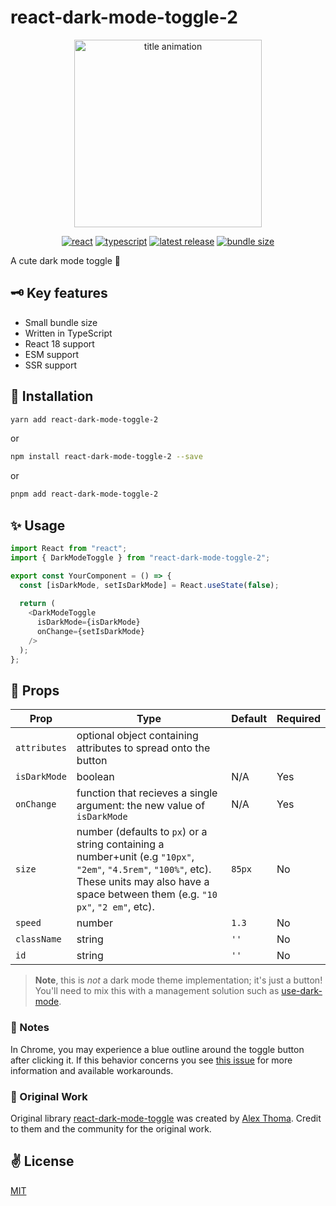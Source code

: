 # react-dark-mode-toggle-2

<div align="center">
  <img src="./assets/title.gif" width="300" height="300" alt="title animation" />

[![react](https://badges.aleen42.com/src/react.svg)](https://reactjs.org/)
[![typescript](https://badges.aleen42.com/src/typescript.svg)](https://www.typescriptlang.org)
[![latest release](https://img.shields.io/npm/v/react-dark-mode-toggle-2?color=darkgreen&label=latest)](#)
[![bundle size](https://img.badgesize.io//todd-elvers/react-dark-mode-toggle-2/main/assets/index.cjs.js.svg?compression=gzip)](#)
</div>

A cute dark mode toggle 🦉

## 🗝 Key features

- Small bundle size
- Written in TypeScript
- React 18 support
- ESM support
- SSR support

## 🚀 Installation

```bash
yarn add react-dark-mode-toggle-2
```

or

```bash
npm install react-dark-mode-toggle-2 --save
```

or

```bash
pnpm add react-dark-mode-toggle-2
```

## ✨ Usage

```typescript jsx
import React from "react";
import { DarkModeToggle } from "react-dark-mode-toggle-2";

export const YourComponent = () => {
  const [isDarkMode, setIsDarkMode] = React.useState(false);
  
  return (
    <DarkModeToggle
      isDarkMode={isDarkMode}
      onChange={setIsDarkMode}
    />
  );
};
```

## 📌 Props

Prop                  | Type                                                                                                                                                                                               | Default                   | Required
--------------------- |----------------------------------------------------------------------------------------------------------------------------------------------------------------------------------------------------| ------------------------- | --------
`attributes` | optional object containing attributes to spread onto the button
`isDarkMode`| boolean                                                                                                                                                                                            |N/A|Yes
`onChange`| function that recieves a single argument: the new value of `isDarkMode`                                                                                                                             |N/A|Yes
`size`| number (defaults to `px`) or a string containing a number+unit (e.g `"10px"`, `"2em"`, `"4.5rem"`, `"100%"`, etc). These units may also have a space between them (e.g. `"10 px"`, `"2 em"`, etc). |`85px`|No
`speed`| number                                                                                                                                                                                             |`1.3`|No
`className`| string                                                                                                                                                                                             |`''`|No|
`id`| string                                                                                                                                                                                             |`''`|No|

> **Note**, this is _not_ a dark mode theme implementation; it's just a button! You'll need to mix this with a management solution such as [use-dark-mode](https://github.com/donavon/use-dark-mode).

### 📝 Notes

In Chrome, you may experience a blue outline around the toggle button after clicking it.
If this behavior concerns you see [this issue](https://github.com/cawfree/react-dark-mode-toggle/issues/17) for more information and available workarounds. 


### 🤝 Original Work
Original library [react-dark-mode-toggle](https://github.com/cawfree/react-dark-mode-toggle) was created by
[Alex Thoma](https://github.com/cawfree). Credit to them and the community for the original work.


## ✌️ License
[MIT](https://opensource.org/licenses/MIT)
